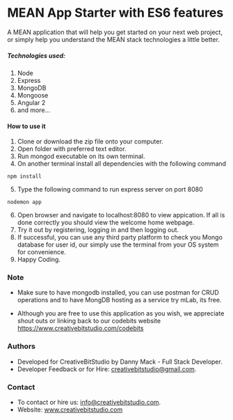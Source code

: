 # MEAN App Starter with ES6 features

A MEAN application that will help you get started on your next web project, or simply help you understand the MEAN stack technologies a little better.

##### Technologies used:

1. Node
2. Express
3. MongoDB
4. Mongoose
5. Angular 2
6. and more...

#### How to use it

1. Clone or download the zip file onto your computer.
2. Open folder with preferred text editor.
3. Run mongod executable on its own terminal. 
4. On another terminal install all dependencies with the following command
```
npm install 
```
5. Type the following command to run express server on port 8080
```
nodemon app
```
6. Open browser and navigate to localhost:8080 to view appication. If all is done correctly you should view the welcome home webpage.
7. Try it out by registering, logging in and then logging out.
8. If successful, you can use any third party platform to check you Mongo database for user id, our simply use the terminal from your OS system for convenience. 
8. Happy Coding.

### Note

* Make sure to have mongodb installed, you can use postman for CRUD operations and to have MongDB hosting as a service try mLab, its free.  

* Although you are free to use this application as you wish, we appreciate shout outs or linking back to our codebits website  https://www.creativebitstudio.com/codebits

### Authors

* Developed for CreativeBitStudio by Danny Mack - Full Stack Developer.
* Developer Feedback or for Hire: creativebitstudio@gmail.com.

### Contact

* To contact or hire us: info@creativebitstudio.com.
* Website: www.creativebitstudio.com
